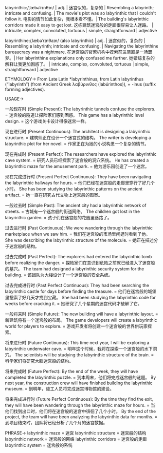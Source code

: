 labyrinthic:/ˌlæbəˈrɪnθɪn/ | adj. | 迷宫似的，复杂的 | Resembling a labyrinth; intricate and confusing. | The movie's plot was so labyrinthic that I couldn't follow it. 电影的情节如此复杂，我根本看不懂。| The building's labyrinthic corridors made it easy to get lost. 这栋建筑迷宫般的走廊很容易让人迷路。 |  intricate, complex, convoluted, tortuous | simple, straightforward | adjective

labyrinthine:/ˌlæbəˈrɪnθaɪn/ (also labyrinthic) | adj. | 迷宫似的，复杂的 | Resembling a labyrinth; intricate and confusing. |  Navigating the labyrinthine bureaucracy was a nightmare. 在迷宫般的官僚机构中摸索前进简直是一场噩梦。|  Her labyrinthine explanations only confused me further. 她错综复杂的解释让我更加困惑了。 | intricate, complex, convoluted, tortuous | simple, straightforward | adjective


ETYMOLOGY->
From Late Latin *labyrinthinus, from Latin labyrinthus (“labyrinth”) (from Ancient Greek λαβύρινθος (labúrinthos)), + -inus (suffix forming adjectives).

USAGE->

一般现在时 (Simple Present):
The labyrinthic tunnels confuse the explorers. = 迷宫般的隧道让探险家们感到困惑。
This game has a labyrinthic level design. = 这个游戏关卡设计得像迷宫一样。

现在进行时 (Present Continuous):
The architect is designing a labyrinthic structure. = 建筑师正在设计一个迷宫式的结构。
The writer is developing a labyrinthic plot for her novel. = 作家正在为她的小说构思一个复杂的情节。


现在完成时 (Present Perfect):
The researchers have explored the labyrinthic cave system. = 研究人员已经探索了迷宫般的洞穴系统。
He has created a labyrinthic maze for the amusement park. = 他为游乐园创造了一个迷宫。


现在完成进行时 (Present Perfect Continuous):
They have been navigating the labyrinthic hallways for hours. = 他们已经在迷宫般的走廊里穿行了好几个小时。
She has been studying the labyrinthic patterns on the ancient artifact. = 她一直在研究古代文物上迷宫般的图案。


一般过去时 (Simple Past):
The ancient city had a labyrinthic network of streets. = 古城有一个迷宫般的街道网络。
The children got lost in the labyrinthic garden. = 孩子们在迷宫般的花园里迷路了。


过去进行时 (Past Continuous):
We were wandering through the labyrinthic marketplace when we saw him. = 我们在迷宫般的市场里闲逛时看到了他。
She was describing the labyrinthic structure of the molecule. = 她正在描述分子迷宫般的结构。


过去完成时 (Past Perfect):
The explorers had entered the labyrinthic tomb before realizing the danger. = 探险家们在意识到危险之前就已经进入了迷宫般的墓穴。
The team had designed a labyrinthic security system for the building. = 该团队为大楼设计了一个迷宫般的安全系统。


过去完成进行时 (Past Perfect Continuous):
They had been searching the labyrinthic castle for days before finding the treasure. = 他们在迷宫般的城堡里搜索了好几天才找到宝藏。
She had been studying the labyrinthic code for weeks before cracking it. = 她研究了几个星期的迷宫代码才破解了它。


一般将来时 (Simple Future):
The new building will have a labyrinthic layout. = 新建筑将有一个迷宫般的布局。
The game developers will create a labyrinthic world for players to explore. = 游戏开发者将创建一个迷宫般的世界供玩家探索。


将来进行时 (Future Continuous):
This time next year, I will be exploring a labyrinthic underwater cave. = 明年这个时候，我将在探索一个迷宫般的水下洞穴。
The scientists will be studying the labyrinthic structure of the brain. = 科学家们将研究大脑迷宫般的结构。


将来完成时 (Future Perfect):
By the end of the week, they will have completed the labyrinthic puzzle. = 到本周末，他们将完成迷宫般的谜题。
By next year, the construction crew will have finished building the labyrinthic museum. = 到明年，施工人员将完成迷宫博物馆的建设。


将来完成进行时 (Future Perfect Continuous):
By the time they find the exit, they will have been wandering through the labyrinthic maze for hours. = 当他们找到出口时，他们将在迷宫般的迷宫中徘徊了几个小时。
By the end of the project, the team will have been analyzing the labyrinthic data for months. = 到项目结束时，团队将已经分析了几个月的迷宫数据。


PHRASE->
labyrinthic maze = 迷宫
labyrinthic structure = 迷宫般的结构
labyrinthic network = 迷宫般的网络
labyrinthic corridors = 迷宫般的走廊
labyrinthic system = 迷宫般的系统
